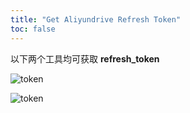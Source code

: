 ```yaml
---
title: "Get Aliyundrive Refresh Token"
toc: false
---
```


以下两个工具均可获取 **refresh_token**

<NaiveClient>
<Request />
</NaiveClient>

![token](/img/tool/token1.png)

<script setup lang="ts">
import Request from "@Aliyundrive/Request";
</script>
![token](/img/tool/token2.png)
